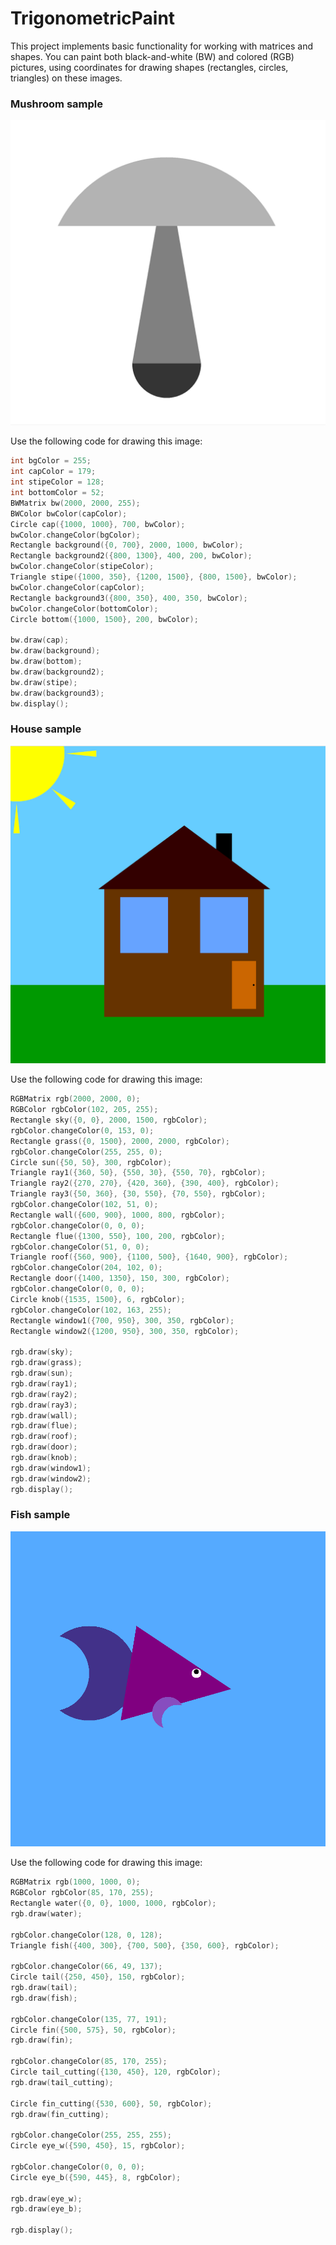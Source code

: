 # TrigonometricPaint
This project implements basic functionality for working with matrices and shapes. You can paint both black-and-white (BW) and colored (RGB) pictures, using coordinates for drawing  shapes (rectangles, circles, triangles) on these images.


### Mushroom sample
![mushroom sample](sample_images/mushroom.png)

Use the following code for drawing this image:
```c++
int bgColor = 255;
int capColor = 179;
int stipeColor = 128;
int bottomColor = 52;
BWMatrix bw(2000, 2000, 255);
BWColor bwColor(capColor);
Circle cap({1000, 1000}, 700, bwColor);
bwColor.changeColor(bgColor);
Rectangle background({0, 700}, 2000, 1000, bwColor);
Rectangle background2({800, 1300}, 400, 200, bwColor);
bwColor.changeColor(stipeColor);
Triangle stipe({1000, 350}, {1200, 1500}, {800, 1500}, bwColor);
bwColor.changeColor(capColor);
Rectangle background3({800, 350}, 400, 350, bwColor);
bwColor.changeColor(bottomColor);
Circle bottom({1000, 1500}, 200, bwColor);

bw.draw(cap);
bw.draw(background);
bw.draw(bottom);
bw.draw(background2);
bw.draw(stipe);
bw.draw(background3);
bw.display();
```

### House sample
![house sample](sample_images/house.png)

Use the following code for drawing this image:
```c++
RGBMatrix rgb(2000, 2000, 0);
RGBColor rgbColor(102, 205, 255);
Rectangle sky({0, 0}, 2000, 1500, rgbColor);
rgbColor.changeColor(0, 153, 0);
Rectangle grass({0, 1500}, 2000, 2000, rgbColor);
rgbColor.changeColor(255, 255, 0);
Circle sun({50, 50}, 300, rgbColor);
Triangle ray1({360, 50}, {550, 30}, {550, 70}, rgbColor);
Triangle ray2({270, 270}, {420, 360}, {390, 400}, rgbColor);
Triangle ray3({50, 360}, {30, 550}, {70, 550}, rgbColor);
rgbColor.changeColor(102, 51, 0);
Rectangle wall({600, 900}, 1000, 800, rgbColor);
rgbColor.changeColor(0, 0, 0);
Rectangle flue({1300, 550}, 100, 200, rgbColor);
rgbColor.changeColor(51, 0, 0);
Triangle roof({560, 900}, {1100, 500}, {1640, 900}, rgbColor);
rgbColor.changeColor(204, 102, 0);
Rectangle door({1400, 1350}, 150, 300, rgbColor);
rgbColor.changeColor(0, 0, 0);
Circle knob({1535, 1500}, 6, rgbColor);
rgbColor.changeColor(102, 163, 255);
Rectangle window1({700, 950}, 300, 350, rgbColor);
Rectangle window2({1200, 950}, 300, 350, rgbColor);

rgb.draw(sky);
rgb.draw(grass);
rgb.draw(sun);
rgb.draw(ray1);
rgb.draw(ray2);
rgb.draw(ray3);
rgb.draw(wall);
rgb.draw(flue);
rgb.draw(roof);
rgb.draw(door);
rgb.draw(knob);
rgb.draw(window1);
rgb.draw(window2);
rgb.display();
```

### Fish sample
![house sample](sample_images/fish.png)

Use the following code for drawing this image:
```c++
RGBMatrix rgb(1000, 1000, 0);
RGBColor rgbColor(85, 170, 255);
Rectangle water({0, 0}, 1000, 1000, rgbColor);
rgb.draw(water);

rgbColor.changeColor(128, 0, 128);
Triangle fish({400, 300}, {700, 500}, {350, 600}, rgbColor);

rgbColor.changeColor(66, 49, 137);
Circle tail({250, 450}, 150, rgbColor);
rgb.draw(tail);
rgb.draw(fish);

rgbColor.changeColor(135, 77, 191);
Circle fin({500, 575}, 50, rgbColor);
rgb.draw(fin);

rgbColor.changeColor(85, 170, 255);
Circle tail_cutting({130, 450}, 120, rgbColor);
rgb.draw(tail_cutting);

Circle fin_cutting({530, 600}, 50, rgbColor);
rgb.draw(fin_cutting);

rgbColor.changeColor(255, 255, 255);
Circle eye_w({590, 450}, 15, rgbColor);

rgbColor.changeColor(0, 0, 0);
Circle eye_b({590, 445}, 8, rgbColor);

rgb.draw(eye_w);
rgb.draw(eye_b);

rgb.display();
```
